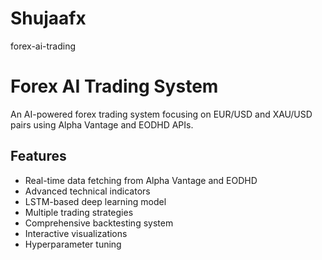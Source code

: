 # Shujaafx
forex-ai-trading
# Forex AI Trading System

An AI-powered forex trading system focusing on EUR/USD and XAU/USD pairs using Alpha Vantage and EODHD APIs.

## Features

- Real-time data fetching from Alpha Vantage and EODHD
- Advanced technical indicators
- LSTM-based deep learning model
- Multiple trading strategies
- Comprehensive backtesting system
- Interactive visualizations
- Hyperparameter tuning
